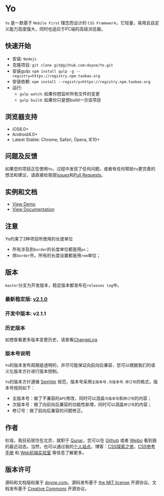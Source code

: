 # Yo

`Yo` 是一款基于 `Mobile First` 理念而设计的 `CSS Framework`，它轻量，易用且自定义能力高度强大，同时也适应于PC端的高级浏览器。


## 快速开始

* 安装: `Nodejs`
* 克隆项目: `git clone git@github.com:doyoe/Yo.git`
* 安装gulp: `npm install gulp -g --registry=https://registry.npm.taobao.org`
* 安装依赖: `npm install --registry=https://registry.npm.taobao.org`
* 运行:
    * `gulp watch`: 如果你想监听所有文件的变更
    * `gulp build`: 如果你只是想build一次该项目


## 浏览器支持

* iOS6.0+
* Android4.0+
* Latest Stable: Chrome, Safari, Opera, IE10+


## 问题及反馈

如果您的项目正在使用`Yo`，过程中发现了任何问题，或者有任何帮助`Yo`更完善的想法和建议，请直接给我提[Issues](https://github.com/doyoe/Yo/issues/new)和[Pull Requests](https://github.com/doyoe/Yo/pulls)。


## 实例和文档

* [View Demo](http://doyoe.github.io/Yo/demo/)
* [View Documentation](http://doyoe.github.io/Yo/doc/)


## 注意

Yo约束了2种项目所使用的长度单位

* 所有涉及到`border`的长度单位都是用`px`；
* 除`border`外，所有的长度设置都是用`rem`单位；

## 版本

`master`分支为开发版本，稳定版本都发布在`releases tag`中。

### 最新稳定版: [v2.1.0](https://github.com/doyoe/Yo/releases/tag/v2.1.0)

### 开发中版本: v2.1.1

### 历史版本

如想查看更多版本变更历史，请查看[ChangeLog](https://github.com/doyoe/Yo/blob/master/changelog.md).


### 版本号说明

`Yo`的版本发布周期是透明的，并尽可能保证向前向后兼容，您可以根据我们的语义化版本方针进行版本控制。

`Yo`的版本方针遵循 [SemVer](http://semver.org/lang/zh-CN/) 规范，版本号采用`主版本号.次版本号.修订号`的格式，版本号规则如下：

* 主版本号：做了不兼容的`API`修改，同时可以涵盖`次版本号`和`修订号`的内容；
* 次版本号：做了向前向后兼容的功能性新增，同时可以涵盖`修订号`的内容；
* 修订号：做了前向后兼容的问题修正。


## 作者

杜瑶，我目前居住在北京，就职于 [Qunar](http://www.qunar.com)，您可以在 [Github](https://github.com/doyoe) 或者 [Weibo](http://weibo.com/doyoe) 看到我的最近动态。当然，也可以通过我的[个人站点](http://www.doyoe.com)，博客：[CSS探索之旅](http://blog.doyoe.com)，[CSS参考手册](http://css.doyoe.com) 和 [Web前端实验室](http://demo.doyoe.com) 等信息了解更多。


## 版本许可

源码和文档版权属于 [doyoe.com](http://www.doyoe.com)。源码发布基于 [the MIT license](http://opensource.org/licenses/MIT) 开源协议。文档发布基于 [Creative Commons](http://creativecommons.org/licenses/by/4.0/) 开源协议。